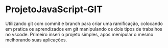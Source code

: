 # ProjetoJavaScript-GIT
Utilizando git com commit e branch para criar uma ramificação, colocando em pratica os aprendizados em git manipulando  os dois tipos de trabalhos no vscode.
Primeiro inseri o projeto simples, após menipular o mesmo melhorando suas aplicações. 
